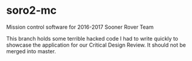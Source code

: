 # soro2-mc
Mission control software for 2016-2017 Sooner Rover Team

This branch holds some terrible hacked code I had to write quickly to showcase the application for our Critical Design Review. It should not be merged 
into master.
